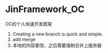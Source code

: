 # JinFramework_OC
OC的个人快速开发框架

1. Creating a new branch is quick and simple.
2. add merge
3. 本地的内容更改，之后需要强制合并上服务器
